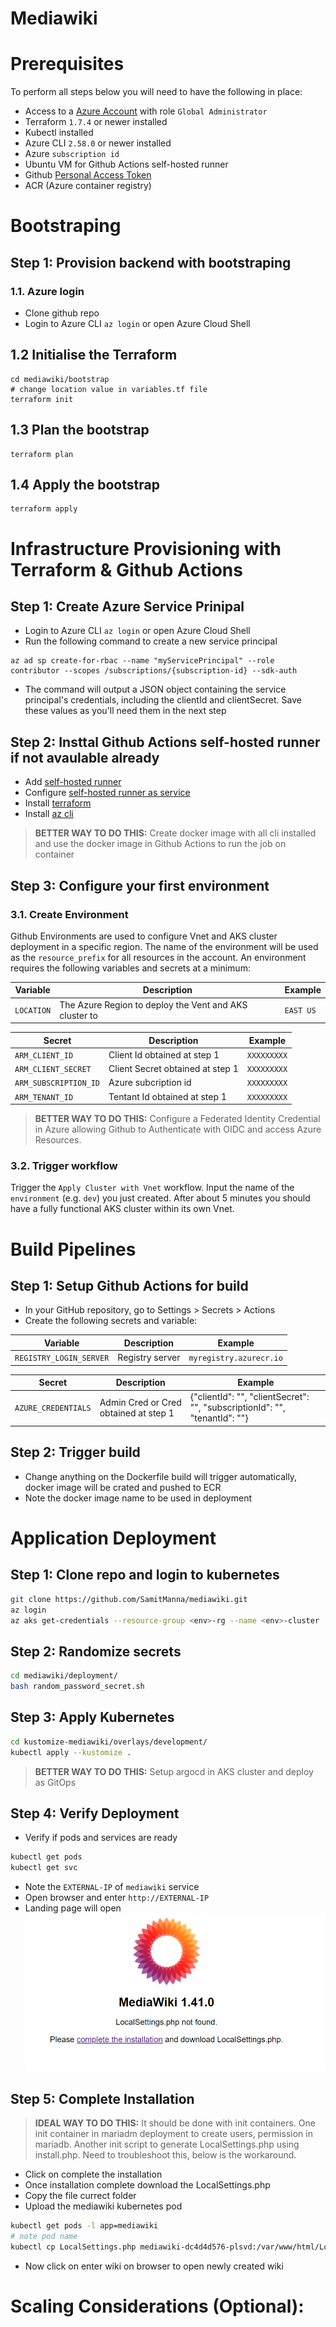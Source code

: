 # Mediawiki

# Prerequisites
To perform all steps below you will need to have the following in place:

- Access to a [Azure Account](https://azure.microsoft.com/en-in/free) with role `Global Administrator`
- Terraform `1.7.4` or newer installed
- Kubectl installed
- Azure CLI `2.58.0` or newer installed
- Azure `subscription id`
- Ubuntu VM for Github Actions self-hosted runner
- Github [Personal Access Token](https://docs.github.com/en/enterprise-server@3.9/authentication/keeping-your-account-and-data-secure/managing-your-personal-access-tokens)
- ACR (Azure container registry)

# Bootstraping

## Step 1: Provision backend with bootstraping
### 1.1. Azure login

- Clone github repo
- Login to Azure CLI `az login` or open Azure Cloud Shell

## 1.2 Initialise the Terraform

```shell
cd mediawiki/bootstrap
# change location value in variables.tf file
terraform init
```

## 1.3 Plan the bootstrap

```shell
terraform plan
```

## 1.4 Apply the bootstrap

```shell
terraform apply
````

# Infrastructure Provisioning with Terraform & Github Actions

## Step 1: Create Azure Service Prinipal
- Login to Azure CLI `az login` or open Azure Cloud Shell
- Run the following command to create a new service principal
```
az ad sp create-for-rbac --name "myServicePrincipal" --role contributor --scopes /subscriptions/{subscription-id} --sdk-auth
```
- The command will output a JSON object containing the service principal's credentials, including the clientId and clientSecret. Save these values as you'll need them in the next step

## Step 2: Insttal Github Actions self-hosted runner if not avaulable already
- Add [self-hosted runner](https://docs.github.com/en/actions/hosting-your-own-runners/managing-self-hosted-runners/adding-self-hosted-runners)
- Configure [self-hosted runner as service](https://docs.github.com/en/actions/hosting-your-own-runners/managing-self-hosted-runners/configuring-the-self-hosted-runner-application-as-a-service)
- Install [terraform](https://developer.hashicorp.com/terraform/tutorials/aws-get-started/install-cli)
- Install [az cli](https://learn.microsoft.com/en-us/cli/azure/install-azure-cli-linux?pivots=apt)

> **BETTER WAY TO DO THIS:**  Create docker image with all cli installed and use the docker image in Github Actions to run the job on container

## Step 3: Configure your first environment

### 3.1. Create Environment

Github Environments are used to configure Vnet and AKS cluster deployment in a specific region. The name of the environment will be used as the `resource_prefix` for all resources in the account.
An environment requires the following variables and secrets at a minimum:

| Variable               | Description                                         | Example                                |
|------------------------|-----------------------------------------------------|----------------------------------------|
| `LOCATION`           | The Azure Region to deploy the Vent and AKS cluster to | `EAST US`                            |

| Secret               | Description                                         | Example                                |
|------------------------|-----------------------------------------------------|----------------------------------------|
| `ARM_CLIENT_ID`           | Client Id obtained at step 1 | `XXXXXXXXX`                            |
| `ARM_CLIENT_SECRET`           | Client Secret obtained at step 1 | `XXXXXXXXX`                            |
| `ARM_SUBSCRIPTION_ID`           | Azure subcription id | `XXXXXXXXX`                            |
| `ARM_TENANT_ID`           | Tentant Id obtained at step 1 | `XXXXXXXXX`                            |

> **BETTER WAY TO DO THIS:**  Configure a Federated Identity Credential in Azure allowing Github to Authenticate with OIDC and access Azure Resources.

### 3.2. Trigger workflow

Trigger the `Apply Cluster with Vnet` workflow. Input the name of the `environment` (e.g. `dev`) you just created. After about 5 minutes you should have a fully functional AKS cluster within its own Vnet.

# Build Pipelines

## Step 1: Setup Github Actions for build

- In your GitHub repository, go to Settings > Secrets > Actions
- Create the following secrets and variable:

| Variable               | Description                                         | Example                                |
|------------------------|-----------------------------------------------------|----------------------------------------|
| `REGISTRY_LOGIN_SERVER`           | Registry server | `myregistry.azurecr.io`                            |

| Secret               | Description                                         | Example                                |
|------------------------|-----------------------------------------------------|----------------------------------------|
| `AZURE_CREDENTIALS`           | Admin Cred or Cred obtained at step 1 | {\"clientId\": \"<clientId>\", \"clientSecret\": \"<clientSecret>\", \"subscriptionId\": \"<subscriptionId>\", \"tenantId\": \"<tenantId>\"}                            |

## Step 2: Trigger build
- Change anything on the Dockerfile build will trigger automatically, docker image will be crated and pushed to ECR
- Note the docker image name to be used in deployment


# Application Deployment

## Step 1: Clone repo and login to kubernetes
```bash
git clone https://github.com/SamitManna/mediawiki.git
az login
az aks get-credentials --resource-group <env>-rg --name <env>-cluster
```

## Step 2: Randomize secrets
```bash
cd mediawiki/deployment/
bash random_password_secret.sh
```

## Step 3: Apply Kubernetes
```bash
cd kustomize-mediawiki/overlays/development/
kubectl apply --kustomize .
```

> **BETTER WAY TO DO THIS:**  Setup argocd in AKS cluster and deploy as GitOps

## Step 4: Verify Deployment
- Verify if pods and services are ready
```bash
kubectl get pods
kubectl get svc
```
- Note the `EXTERNAL-IP` of `mediawiki` service
- Open browser and enter `http://EXTERNAL-IP`
- Landing page will open
![landing page](./pictures/mediawiki_landing_page.png)

## Step 5: Complete Installation

> **IDEAL WAY TO DO THIS:**  It should be done with init containers. One init container in mariadm deployment to create users, permission in mariadb. Another init script to generate LocalSettings.php using install.php. Need to troubleshoot this, below is the workaround.

- Click on complete the installation
- Once installation complete download the LocalSettings.php
- Copy the file currect folder
- Upload the mediawiki kubernetes pod
```bash
kubectl get pods -l app=mediawiki
# note pod name
kubectl cp LocalSettings.php mediawiki-dc4d4d576-plsvd:/var/www/html/LocalSettings.php
```
- Now click on enter wiki on browser to open newly created wiki

# Scaling Considerations (Optional):
